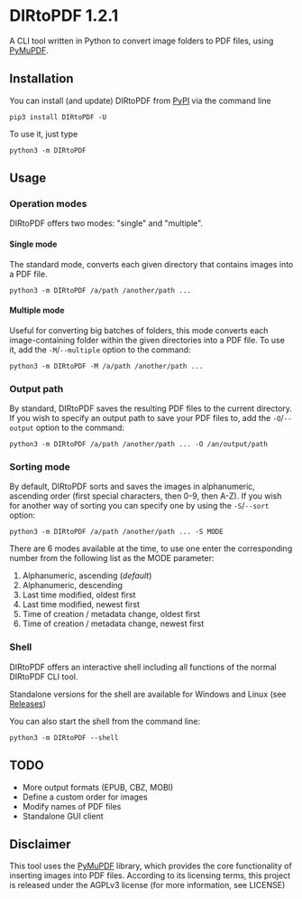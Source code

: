 # DIRtoPDF 1.2.1

A CLI tool written in Python to convert image folders to PDF files, using [PyMuPDF](https://github.com/pymupdf/PyMuPDF).

## Installation

You can install (and update) DIRtoPDF from [PyPI](https://pypi.org/project/DIRtoPDF) via the command line

```commandline
pip3 install DIRtoPDF -U
```

To use it, just type

```commandline
python3 -m DIRtoPDF
```

## Usage

### Operation modes

DIRtoPDF offers two modes: "single" and "multiple".

#### Single mode

The standard mode, converts each given directory that contains images into a PDF file.

```commandline
python3 -m DIRtoPDF /a/path /another/path ...
```

#### Multiple mode

Useful for converting big batches of folders, this mode converts each image-containing folder within the given directories into a PDF file. To use it, add the ``-M``/``--multiple`` option to the command:

```commandline
python3 -m DIRtoPDF -M /a/path /another/path ...
```

### Output path

By standard, DIRtoPDF saves the resulting PDF files to the current directory. If you wish to specify an output path to save your PDF files to, add the ``-O``/``--output`` option to the command:

```commandline
python3 -m DIRtoPDF /a/path /another/path ... -O /an/output/path 
```

### Sorting mode

By default, DIRtoPDF sorts and saves the images in alphanumeric, ascending order (first special characters, then 0-9, then A-Z). If you wish for another way of sorting you can specify one by using the ``-S``/``--sort`` option:

```commandline
python3 -m DIRtoPDF /a/path /another/path ... -S MODE
```

There are 6 modes available at the time, to use one enter the corresponding number from the following list as the MODE parameter:

1. Alphanumeric, ascending (_default_)
2. Alphanumeric, descending
3. Last time modified, oldest first
4. Last time modified, newest first
5. Time of creation / metadata change, oldest first
6. Time of creation / metadata change, newest first

### Shell

DIRtoPDF offers an interactive shell including all functions of the normal DIRtoPDF CLI tool.

Standalone versions for the shell are available for Windows and Linux (see [Releases](https://github.com/DomCie/DIRtoPDF/releases))

You can also start the shell from the command line:

```commandline
python3 -m DIRtoPDF --shell
```

## TODO

* More output formats (EPUB, CBZ, MOBI)
* Define a custom order for images
* Modify names of PDF files
* Standalone GUI client

## Disclaimer

This tool uses the [PyMuPDF](https://github.com/pymupdf/PyMuPDF) library, which provides the core functionality of inserting images into PDF files. According to its licensing terms, this project is released under the AGPLv3 license (for more information, see LICENSE)